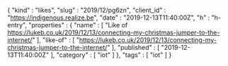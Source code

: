 {
  "kind" : "likes",
  "slug" : "2019/12/pg6zn",
  "client_id" : "https://indigenous.realize.be",
  "date" : "2019-12-13T11:40:00Z",
  "h" : "h-entry",
  "properties" : {
    "name" : [ "Like of https://lukeb.co.uk/2019/12/13/connecting-my-christmas-jumper-to-the-internet/" ],
    "like-of" : [ "https://lukeb.co.uk/2019/12/13/connecting-my-christmas-jumper-to-the-internet/" ],
    "published" : [ "2019-12-13T11:40:00Z" ],
    "category" : [ "iot" ]
  },
  "tags" : [ "iot" ]
}
